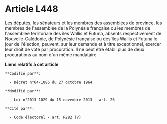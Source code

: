 # Article L448

Les députés, les sénateurs et les membres des assemblées de province, les membres de l'assemblée de la Polynésie française ou
les membres de l'assemblée territoriale des îles Wallis et Futuna, absents respectivement de Nouvelle-Calédonie, de Polynésie
française ou des îles Wallis et Futuna le jour de l'élection, peuvent, sur leur demande et à titre exceptionnel, exercer leur
droit de vote par procuration. Il ne peut être établi plus de deux procurations au nom d'un même mandataire.

**Liens relatifs à cet article**

	**Codifié par**:

	  - Décret n°64-1086 du 27 octobre 1964

	**Modifié par**:

	  - Loi n°2013-1029 du 15 novembre 2013 - art. 26

	**Cité par**:

	  - Code électoral - art. R282 (V)
